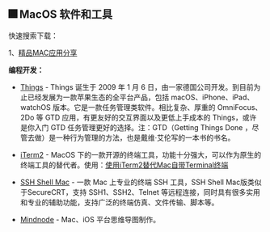 ## :fireworks: MacOS 软件和工具

快速搜索下载：

1、[精品MAC应用分享](<https://xclient.info/>)



**编程开发：**

- [Things](https://culturedcode.com/things/whats-new/) - Things 诞生于 2009 年 1 月 6 日，由一家德国公司开发。到目前为止已经发展为一款苹果生态的全平台产品，包括 macOS、iPhone、iPad、watchOS 版本。它是一款任务管理类软件。相比复杂、厚重的 OmniFocus、2Do 等 GTD 应用，有更友好的交互界面以及更低上手成本的 Things，或许是你入门 GTD 任务管理更好的选择。注：GTD（Getting Things Done ，尽管去做）是一种行为管理的方法，也是戴维·艾伦写的一本书的书名。

- [iTerm2](https://www.iterm2.com/) - MacOS 下的一款开源的终端工具，功能十分强大，可以作为原生的终端工具的替代者。使用：[使用iTerm2替代Mac自带Terminal终端](https://blog.csdn.net/CHENYUFENG1991/article/details/50492626)

- [SSH Shell Mac](<https://xclient.info/s/ssh-shell.html>) - 一款 Mac 上专业的终端 SSH 工具，SSH Shell Mac版类似于SecureCRT，支持 SSH1、SSH2、Telnet 等远程连接，同时具有很多实用和专业的辅助功能，支持广泛的终端仿真、文件传输、脚本等。

- [Mindnode](<https://mindnode.com/>) - Mac、iOS 平台思维导图制作。